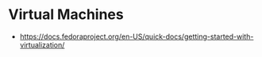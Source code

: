 # Virtual Machines
- https://docs.fedoraproject.org/en-US/quick-docs/getting-started-with-virtualization/
